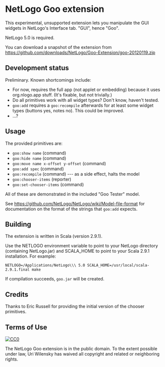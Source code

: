 # NetLogo Goo extension

This experimental, unsupported extension lets you manipulate the GUI widgets in NetLogo's Interface tab.  "GUI", hence "Goo".

NetLogo 5.0 is required.

You can download a snapshot of the extension from https://github.com/downloads/NetLogo/Goo-Extension/goo-20120119.zip

## Development status

Preliminary.  Known shortcomings include:

 * For now, requires the full app (not applet or embedding) because it uses org.nlogo.app stuff.  (It's fixable, but not trivially.)
 * Do all primitives work with all widget types?  Don't know, haven't tested.
 * `goo:add` requires a `goo:recompile` afterwards for at least some widget types (buttons yes, notes no). This could be improved.
 * ...?

## Usage

The provided primitives are:

 * `goo:show name` (command)
 * `goo:hide name` (command)
 * `goo:move name x-offset y-offset` (command)
 * `goo:add spec` (command)
 * `goo:recompile` (command) --- as a side effect, halts the model
 * `goo:chooser-items` (reporter)
 * `goo:set-chooser-items` (command)

All of these are demonstrated in the included "Goo Tester" model.

See https://github.com/NetLogo/NetLogo/wiki/Model-file-format for documentation on the format of the strings that `goo:add` expects.

## Building

The extension is written in Scala (version 2.9.1).

Use the NETLOGO environment variable to point to your NetLogo directory (containing NetLogo.jar) and SCALA_HOME to point to your Scala 2.9.1 installation.  For example:

    NETLOGO=/Applications/NetLogo\\\ 5.0 SCALA_HOME=/usr/local/scala-2.9.1.final make

If compilation succeeds, `goo.jar` will be created.

## Credits

Thanks to Eric Russell for providing the initial version of the chooser primitives.

## Terms of Use

[![CC0](http://i.creativecommons.org/p/zero/1.0/88x31.png)](http://creativecommons.org/publicdomain/zero/1.0/)

The NetLogo Goo extension is in the public domain.  To the extent possible under law, Uri Wilensky has waived all copyright and related or neighboring rights.
